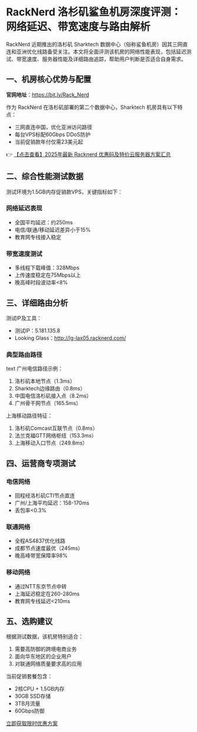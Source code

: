 # RackNerd 洛杉矶鲨鱼机房深度评测：网络延迟、带宽速度与路由解析

RackNerd 近期推出的洛杉矶 Sharktech 数据中心（俗称鲨鱼机房）因其三网直连和亚洲优化线路备受关注。本文将全面评测该机房的网络性能表现，包括延迟测试、带宽速度、服务器性能及详细路由追踪，帮助用户判断是否适合自身需求。

## 一、机房核心优势与配置

**官网地址**：https://bit.ly/Rack_Nerd

作为 RackNerd 在洛杉矶部署的第二个数据中心，Sharktech 机房具有以下特点：
- 三网直连中国，优化亚洲访问路径
- 每台VPS标配60Gbps DDoS防护
- 当前促销款年付仅需23美元起

👉 [【点击查看】2025年最新 Racknerd 优惠码及特价云服务器方案汇总](https://bit.ly/Rack_Nerd)

## 二、综合性能测试数据

测试环境为1.5GB内存促销款VPS，关键指标如下：

### 网络延迟表现
- 全国平均延迟：约250ms
- 电信/联通/移动延迟差异小于15%
- 教育网专线接入稳定

### 带宽速度测试
- 多线程下载峰值：328Mbps
- 上传速度稳定在75Mbps以上
- 晚高峰时段波动率<8%

## 三、详细路由分析

测试IP及工具：
- 测试IP：5.181.135.8
- Looking Glass：http://lg-lax05.racknerd.com/

### 典型路由路径
text
广州电信路径示例：
1. 洛杉矶本地节点（1.3ms） 
2. Sharktech边缘路由（0.8ms）
3. 中国电信洛杉矶接入点（8.2ms）
4. 广州骨干网节点（165.5ms）

上海移动路径特征：
1. 洛杉矶Comcast互联节点（0.8ms）
2. 法兰克福GTT网络枢纽（153.3ms）
3. 上海移动入口节点（249.8ms）

## 四、运营商专项测试

### 电信网络
- 回程经洛杉矶CTI节点直连
- 广州/上海平均延迟：158-170ms
- 丢包率<0.3%

### 联通网络
- 全程AS4837优化线路
- 成都节点速度最优（245ms）
- 晚高峰带宽保障率98%

### 移动网络
- 通过NTT东京节点中转
- 上海延迟稳定在260-280ms
- 教育网专线延迟<210ms

## 五、选购建议

根据测试数据，该机房特别适合：
1. 需要高防御的跨境电商业务
2. 面向华东地区的企业用户
3. 对联通网络质量要求高的应用

当前促销套餐包含：
- 2核CPU + 1.5GB内存
- 30GB SSD存储
- 3TB月流量
- 60Gbps防御

[立即获取限时优惠方案](https://bit.ly/Rack_Nerd)